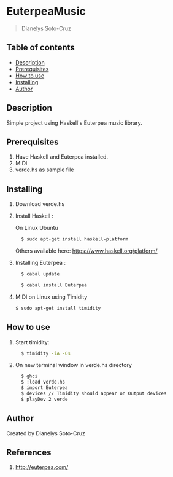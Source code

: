 # EuterpeaMusic
> Dianelys Soto-Cruz

## Table of contents
- [Description](#description)
- [Prerequisites](#prerequisites)
- [How to use](#how-to-use)
- [Installing](#installing)
- [Author](#author)

## Description
Simple project using Haskell's Euterpea music library.

## Prerequisites
1. Have Haskell and Euterpea installed.
2. MIDI
3. verde.hs as sample file

## Installing

1.  Download verde.hs
2.  Install Haskell :

    On Linux Ubuntu

    ```sh
      $ sudo apt-get install haskell-platform
    ```
  
    Others available here: https://www.haskell.org/platform/

3.  Installing Euterpea :
    
    ```sh
      $ cabal update
    ```

    ```sh
      $ cabal install Euterpea
    ```
4.  MIDI on Linux using Timidity

       ```sh
      $ sudo apt-get install timidity
    ```
    
## How to use
1.  Start timidity:

     ```sh
       $ timidity -iA -Os
    ```
2.  On new terminal window in verde.hs directory

     ```sh
       $ ghci
       $ :load verde.hs
       $ import Euterpea
       $ devices // Timidity should appear on Output devices
       $ playDev 2 verde
    ```

## Author
Created by Dianelys Soto-Cruz

## References

1.  http://euterpea.com/

[//]: # (These are reference links used in the body of this note and get stripped out when the markdown processor does its job. There is no need to format nicely because it shouldn't be seen. Thanks SO - http://stackoverflow.com/questions/4823468/store-comments-in-markdown-syntax)


   [dill]: <https://github.com/joemccann/dillinger>
   [git-repo-url]: <https://github.com/joemccann/dillinger.git>
   [john gruber]: <http://daringfireball.net>
   [df1]: <http://daringfireball.net/projects/markdown/>
   [markdown-it]: <https://github.com/markdown-it/markdown-it>
   [Ace Editor]: <http://ace.ajax.org>
   [node.js]: <http://nodejs.org>
   [Twitter Bootstrap]: <http://twitter.github.com/bootstrap/>
   [jQuery]: <http://jquery.com>
   [@tjholowaychuk]: <http://twitter.com/tjholowaychuk>
   [express]: <http://expressjs.com>
   [AngularJS]: <http://angularjs.org>
   [Gulp]: <http://gulpjs.com>

   [PlDb]: <https://github.com/joemccann/dillinger/tree/master/plugins/dropbox/README.md>
   [PlGh]: <https://github.com/joemccann/dillinger/tree/master/plugins/github/README.md>
   [PlGd]: <https://github.com/joemccann/dillinger/tree/master/plugins/googledrive/README.md>
   [PlOd]: <https://github.com/joemccann/dillinger/tree/master/plugins/onedrive/README.md>
   [PlMe]: <https://github.com/joemccann/dillinger/tree/master/plugins/medium/README.md>
   [PlGa]: <https://github.com/RahulHP/dillinger/blob/master/plugins/googleanalytics/README.md>
